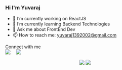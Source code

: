 ### Hi I'm Yuvaraj



- 🔭 I’m currently working on ReactJS
- 🌱 I’m currently learning Backend Technologies
- 💬 Ask me about FrontEnd Dev
- 📫 How to reach me: yuvaraj1392002@gmail.com

Connect with me <br>
<a href="https://www.instagram.com/yuvi.627/" target="_blank" > <img src="https://img.icons8.com/cute-clipart/64/000000/instagram-new.png" /></a><span>&emsp;</span>
<a href="https://www.linkedin.com/in/yuvaraj-524b19190" target="_blank" > <img src="https://img.icons8.com/cute-clipart/64/000000/linkedin.png" /> </a>
<!--
<h1>Languages I know</h1>

  <img src="https://encrypted-tbn0.gstatic.com/images?q=tbn:ANd9GcT0j8JS1_nau7zTD5O6-i3opjV29qY7_oVEow&usqp=CAU"  style="height: 100px;"/>
  <img src="https://en.wikipedia.org/wiki/File:HTML5_logo_and_wordmark.svg" style="height: 100px;"/>
  <img src="https://upload.wikimedia.org/wikipedia/commons/thumb/d/d5/CSS3_logo_and_wordmark.svg/800px-CSS3_logo_and_wordmark.svg.png" style="height: 100px;"/>
  <img src="https://upload.wikimedia.org/wikipedia/commons/thumb/1/18/ISO_C%2B%2B_Logo.svg/225px-ISO_C%2B%2B_Logo.svg.png" style="height: 100px;"/>
  <br> -->
<center>
  

  


<img src="https://github-readme-stats.vercel.app/api?username=yuvi-dot-in&&show_icons=true&title_color=ffff&icon_color=35ace8&text_color=ebe046&bg_color=151515" />
<img src="https://github-readme-stats.vercel.app/api/top-langs/?username=yuvi-dot-in&theme=tokyonight" />

</center>
